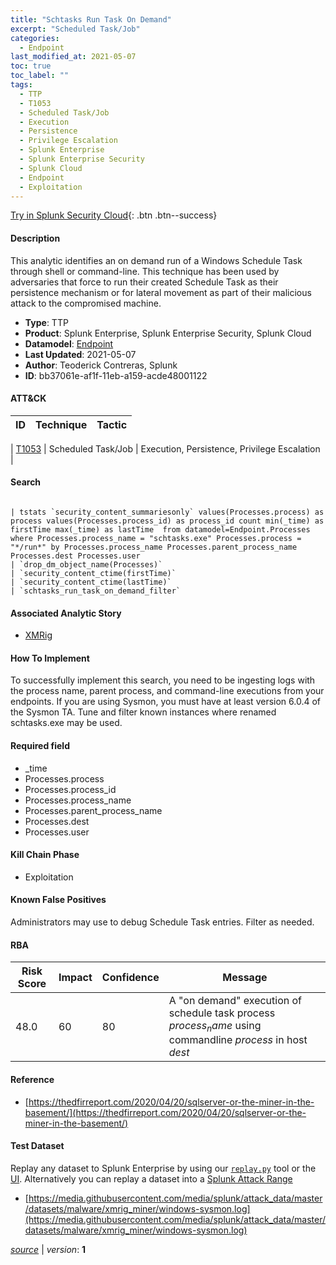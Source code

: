 ```yaml
---
title: "Schtasks Run Task On Demand"
excerpt: "Scheduled Task/Job"
categories:
  - Endpoint
last_modified_at: 2021-05-07
toc: true
toc_label: ""
tags:
  - TTP
  - T1053
  - Scheduled Task/Job
  - Execution
  - Persistence
  - Privilege Escalation
  - Splunk Enterprise
  - Splunk Enterprise Security
  - Splunk Cloud
  - Endpoint
  - Exploitation
---
```




[Try in Splunk Security Cloud](https://www.splunk.com/en_us/cyber-security.html){: .btn .btn--success}

#### Description

This analytic identifies an on demand run of a Windows Schedule Task through shell or command-line. This technique has been used by adversaries that force to run their created Schedule Task as their persistence mechanism or for lateral movement as part of their malicious attack to the compromised machine.

- **Type**: TTP
- **Product**: Splunk Enterprise, Splunk Enterprise Security, Splunk Cloud
- **Datamodel**: [Endpoint](https://docs.splunk.com/Documentation/CIM/latest/User/Endpoint)
- **Last Updated**: 2021-05-07
- **Author**: Teoderick Contreras, Splunk
- **ID**: bb37061e-af1f-11eb-a159-acde48001122


#### ATT&CK

| ID          | Technique   | Tactic         |
| ----------- | ----------- |--------------- |

| [T1053](https://attack.mitre.org/techniques/T1053/) | Scheduled Task/Job | Execution, Persistence, Privilege Escalation |





#### Search

```

| tstats `security_content_summariesonly` values(Processes.process) as process values(Processes.process_id) as process_id count min(_time) as firstTime max(_time) as lastTime  from datamodel=Endpoint.Processes where Processes.process_name = "schtasks.exe" Processes.process = "*/run*" by Processes.process_name Processes.parent_process_name Processes.dest Processes.user 
| `drop_dm_object_name(Processes)` 
| `security_content_ctime(firstTime)` 
| `security_content_ctime(lastTime)` 
| `schtasks_run_task_on_demand_filter`
```

#### Associated Analytic Story
* [XMRig](/stories/xmrig)


#### How To Implement
To successfully implement this search, you need to be ingesting logs with the process name, parent process, and command-line executions from your endpoints. If you are using Sysmon, you must have at least version 6.0.4 of the Sysmon TA. Tune and filter known instances where renamed schtasks.exe may be used.

#### Required field
* _time
* Processes.process
* Processes.process_id
* Processes.process_name
* Processes.parent_process_name
* Processes.dest
* Processes.user


#### Kill Chain Phase
* Exploitation


#### Known False Positives
Administrators may use to debug Schedule Task entries. Filter as needed.


#### RBA

| Risk Score  | Impact      | Confidence   | Message      |
| ----------- | ----------- |--------------|--------------|
| 48.0 | 60 | 80 | A &#34;on demand&#34; execution of schedule task process $process_name$  using commandline $process$ in host $dest$ |




#### Reference

* [https://thedfirreport.com/2020/04/20/sqlserver-or-the-miner-in-the-basement/](https://thedfirreport.com/2020/04/20/sqlserver-or-the-miner-in-the-basement/)



#### Test Dataset
Replay any dataset to Splunk Enterprise by using our [`replay.py`](https://github.com/splunk/attack_data#using-replaypy) tool or the [UI](https://github.com/splunk/attack_data#using-ui).
Alternatively you can replay a dataset into a [Splunk Attack Range](https://github.com/splunk/attack_range#replay-dumps-into-attack-range-splunk-server)

* [https://media.githubusercontent.com/media/splunk/attack_data/master/datasets/malware/xmrig_miner/windows-sysmon.log](https://media.githubusercontent.com/media/splunk/attack_data/master/datasets/malware/xmrig_miner/windows-sysmon.log)



[*source*](https://github.com/splunk/security_content/tree/develop/detections/endpoint/schtasks_run_task_on_demand.yml) \| *version*: **1**